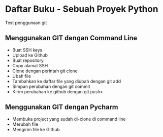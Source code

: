 # Daftar Buku - Sebuah Proyek Python
Test penggunaan git

## Menggunakan GIT dengan Command Line
- Buat SSH keys
- Upload ke Github
- Buat repository
- Copy alamat SSH
- Clone dengan perintah git clone <alamat SSH>
- Ubah file
- Tambahkan ke daftar file yang diubah dengan git add
- Simpan perubahan dengan git commit
- Kirim perubahan ke github dengan git push>

## Menggunakan GIT dengan Pycharm
- Membuka project yang sudah di-clone di command line
- Merubah file
- Mengirim file ke Github
